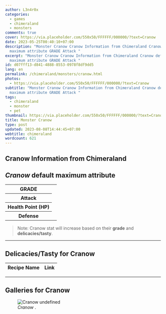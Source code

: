```yaml
---
author: L3n4r0x
categories:
  - games
  - chimeraland
  - monsters
comments: true
cover: https://via.placeholder.com/550x50/FFFFFF/000000/?text=Cranow
date: 2023-05-25T00:40:10+07:00
description: "Monster Cranow Cranow Information from Chimeraland Cranow default
  maximum attribute GRADE Attack "
excerpt: "Monster Cranow Cranow Information from Chimeraland Cranow default
  maximum attribute GRADE Attack "
id: d07fff13-d841-4888-8553-0978f8df9dd5
lang: en
permalink: /chimeraland/monsters/cranow.html
photos:
  - https://via.placeholder.com/550x50/FFFFFF/000000/?text=Cranow
subtitle: "Monster Cranow Cranow Information from Chimeraland Cranow default
  maximum attribute GRADE Attack "
tags:
  - chimeraland
  - monster
  - pet
thumbnail: https://via.placeholder.com/550x50/FFFFFF/000000/?text=Cranow
title: Monster Cranow
type: post
updated: 2023-08-08T14:44:45+07:00
webtitle: chimeraland
wordcount: 621
---
```


<link
  rel="stylesheet"
  href="https://rawcdn.githack.com/dimaslanjaka/Web-Manajemen/870a349/css/bootstrap-5-3-0-alpha3-wrapper.css"
/>
<section id="bootstrap-wrapper">
  <div data-bs-theme="dark">
    <h2>Cranow Information from Chimeraland</h2>
    <h2 id="attribute"><i>Cranow</i> default maximum attribute</h2>
    <div class="row">
      <div class="col mb-2">
        <div class="card">
          <div class="card-body">
            <table>
              <tr>
                <th>GRADE</th>
                <td><br /></td>
              </tr>
              <tr>
                <th>Attack</th>
                <td></td>
              </tr>
              <tr>
                <th>Health Point (HP)</th>
                <td></td>
              </tr>
              <tr>
                <th>Defense</th>
                <td></td>
              </tr>
            </table>
          </div>
        </div>
      </div>
    </div>
    <blockquote class="bd-callout bd-callout-warning">
      Note: Cranow stat will increase based on their <b>grade</b> and
      <b>delicacies/tasty</b>.
    </blockquote>
    <hr />
    <h2 id="delicacies">Delicacies/Tasty for Cranow</h2>
    <div class="card">
      <div class="card-body">
        <div class="table-responsive">
          <table class="table table-striped">
            <thead>
              <tr>
                <th>Recipe Name</th>
                <th>Link</th>
              </tr>
            </thead>
            <tbody></tbody>
          </table>
        </div>
      </div>
    </div>
    <hr />
    <div id="gallery">
      <h2>Galleries for Cranow</h2>
      <div class="row">
        <div class="col-lg-6 col-12">
          <figure>
            <img
              src="https://www.webmanajemen.com/undefined"
              alt="Cranow undefined"
            />
            <figcaption style="word-wrap: break-word">
              <i>Cranow</i> .
            </figcaption>
          </figure>
        </div>
      </div>
    </div>
  </div>
</section>